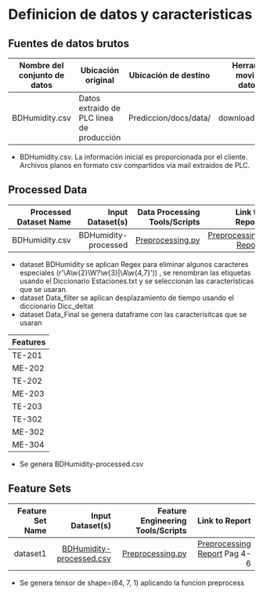 # Definicion de datos y caracteristicas
## Fuentes de datos brutos

| Nombre del conjunto de datos | Ubicación original                        | Ubicación de destino | Herramientas de movimiento de datos/Scripts | Enlace al informe |
|------------------------------|-------------------------------------------|----------------------|---------------------------------------------|-------------------|
| BDHumidity.csv               | Datos extraido de PLC linea de producción | Prediccion/docs/data/ | downloadFromGDrive.py            | https://github.com/Prediccion-Humedad/Prediccion/blob/main/docs/data/data_summary.md           |

* BDHumidity.csv. La información inicial es proporcionada por el cliente. Archivos planos en formato csv compartidos via mail extraidos de PLC.



## Processed Data
| Processed Dataset Name | Input Dataset(s)   | Data Processing Tools/Scripts | Link to Report |
| ---:| ---: | ---: | ---: |
| BDHumidity.csv | BDHumidity-processed  |[Preprocessing.py](https://github.com/Prediccion-Humedad/Prediccion/blob/main/scripts/preprocessing/Preprocessing.py) | [Preprocessing Report](https://github.com/Prediccion-Humedad/Prediccion/blob/main/scripts/preprocessing/Preprocessing-report.pdf)|

* dataset BDHumidity se aplican Regex para eliminar algunos caracteres especiales (r'\A\w{2}\W?\w{3}|\A\w{4,7}')) , se renombran las etiquetas usando el Diccionario Estaciones.txt y se seleccionan las características que se usaran.
* dataset Data_filter se aplican desplazamiento de tiempo usando el diccionario Dicc_deltat
* dataset Data_Final se genera dataframe con las caracterísitcas que se usaran

| Features |
|----------|
| TE-201   |
| ME-202   |
| TE-202   |
| ME-203   |
| TE-203   |
| TE-302   |
| ME-302   |
| ME-304   |

*  Se genera BDHumidity-processed.csv

## Feature Sets

| Feature Set Name | Input Dataset(s)   | Feature Engineering Tools/Scripts | Link to Report |
| ---:| ---: | ---: | ---: |
| dataset1 | [BDHumidity-processed.csv](https://drive.google.com/file/d/1fLFVfTDaV7-2QWo3qYnpPae5ff0IKxFC/view?usp=sharing) | [Preprocessing.py](https://github.com/Prediccion-Humedad/Prediccion/blob/main/scripts/preprocessing/Preprocessing.py) |[Preprocessing Report](https://github.com/Prediccion-Humedad/Prediccion/blob/main/scripts/preprocessing/Preprocessing-report.pdf) Pag 4-6  |

* Se genera tensor de shape=(64, 7, 1) aplicando la funcion preprocess

